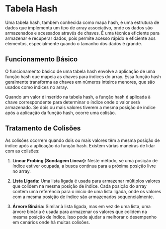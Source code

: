 # Tabela Hash

Uma tabela hash, também conhecida como mapa hash, é uma estrutura de dados que implementa um tipo de array associativo, onde os dados são armazenados e acessados através de chaves. É uma técnica eficiente para armazenar e recuperar dados, pois permite acesso rápido e eficiente aos elementos, especialmente quando o tamanho dos dados é grande.

## Funcionamento Básico

O funcionamento básico de uma tabela hash envolve a aplicação de uma função hash que mapeia as chaves para índices do array. Essa função hash geralmente transforma as chaves em números inteiros menores, que são usados como índices no array.

Quando um valor é inserido na tabela hash, a função hash é aplicada à chave correspondente para determinar o índice onde o valor será armazenado. Se dois ou mais valores tiverem a mesma posição de índice após a aplicação da função hash, ocorre uma colisão.

## Tratamento de Colisões

As colisões ocorrem quando dois ou mais valores têm a mesma posição de índice após a aplicação da função hash. Existem várias maneiras de lidar com as colisões:

1. **Linear Probing (Sondagem Linear):** Neste método, se uma posição de índice estiver ocupada, a busca continua para a próxima posição livre no array.

2. **Lista Ligada:** Uma lista ligada é usada para armazenar múltiplos valores que colidem na mesma posição de índice. Cada posição do array contém uma referência para o início de uma lista ligada, onde os valores com a mesma posição de índice são armazenados sequencialmente.

3. **Árvore Binária:** Similar à lista ligada, mas em vez de uma lista, uma árvore binária é usada para armazenar os valores que colidem na mesma posição de índice. Isso pode ajudar a melhorar o desempenho em cenários onde há muitas colisões.


